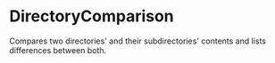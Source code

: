 # DirectoryComparison
Compares two directories' and their subdirectories' contents and lists differences between both.
